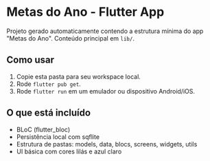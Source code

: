 # Metas do Ano - Flutter App 
Projeto gerado automaticamente contendo a estrutura mínima do app "Metas do Ano".
Conteúdo principal em `lib/`.

## Como usar
1. Copie esta pasta para seu workspace local.
2. Rode `flutter pub get`.
3. Rode `flutter run` em um emulador ou dispositivo Android/iOS.

## O que está incluído
- BLoC (flutter_bloc)
- Persistência local com sqflite
- Estrutura de pastas: models, data, blocs, screens, widgets, utils
- UI básica com cores lilás e azul claro

